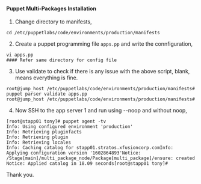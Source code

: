#### Puppet Multi-Packages Installation

1. Change directory to manifests, 

```
cd /etc/puppetlabs/code/environments/production/manifests
```

2. Create a puppet programming file `apps.pp` and write the connfiguration,

```
vi apps.pp
#### Refer same directory for config file 
```

3. Use validate to check if there is any issue with the above script, blank, means everything is fine.

```
root@jump_host /etc/puppetlabs/code/environments/production/manifests# puppet parser validate apps.pp
root@jump_host /etc/puppetlabs/code/environments/production/manifests#
```

4. Now SSH to the app server 1 and run using --noop and without noop,

```
[root@stapp01 tony]# puppet agent -tv
Info: Using configured environment 'production'
Info: Retrieving pluginfacts
Info: Retrieving plugin
Info: Retrieving locales
Info: Caching catalog for stapp01.stratos.xfusioncorp.comInfo: Applying configuration version '1602864893'Notice: /Stage[main]/multi_package_node/Package[multi_package]/ensure: created
Notice: Applied catalog in 18.09 seconds[root@stapp01 tony]#
```

Thank you.
